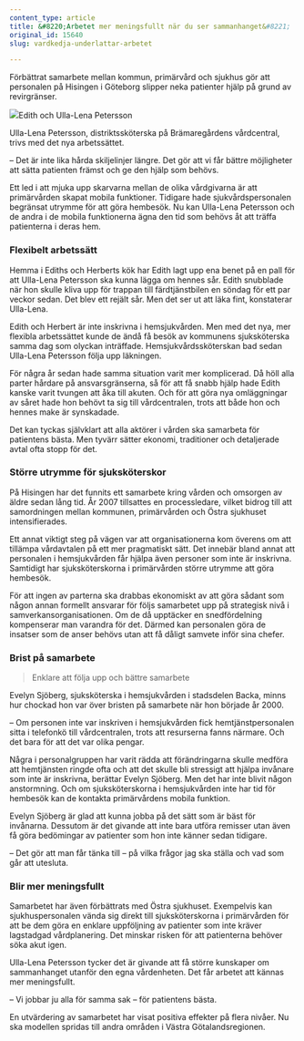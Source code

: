 ```yaml
---
content_type: article
title: &#8220;Arbetet mer meningsfullt när du ser sammanhanget&#8221;
original_id: 15640
slug: vardkedja-underlattar-arbetet

---
```


Förbättrat samarbete mellan kommun, primärvård och sjukhus gör att personalen på Hisingen i Göteborg slipper neka patienter hjälp på grund av revirgränser.

![](https://www.suntarbetsliv.se/wp-content/uploads/2014/03/fatimasbild-1.jpg)Edith och Ulla-Lena Petersson

Ulla-Lena Petersson, distriktssköterska på Brämaregårdens vårdcentral, trivs med det nya arbetssättet.

– Det är inte lika hårda skiljelinjer längre. Det gör att vi får bättre möjligheter att sätta patienten främst och ge den hjälp som behövs.

Ett led i att mjuka upp skarvarna mellan de olika vårdgivarna är att primärvården skapat mobila funktioner. Tidigare hade sjukvårdspersonalen begränsat utrymme för att göra hembesök. Nu kan Ulla-Lena Petersson och de andra i de mobila funktionerna ägna den tid som behövs åt att träffa patienterna i deras hem.

### Flexibelt arbetssätt

Hemma i Ediths och Herberts kök har Edith lagt upp ena benet på en pall för att Ulla-Lena Petersson ska kunna lägga om hennes sår. Edith snubblade när hon skulle kliva upp för trappan till färdtjänstbilen en söndag för ett par veckor sedan. Det blev ett rejält sår. Men det ser ut att läka fint, konstaterar Ulla-Lena.

Edith och Herbert är inte inskrivna i hemsjukvården. Men med det nya, mer flexibla arbetssättet kunde de ändå få besök av kommunens sjuksköterska samma dag som olyckan inträffade. Hemsjukvårdssköterskan bad sedan Ulla-Lena Petersson följa upp läkningen.

För några år sedan hade samma situation varit mer komplicerad. Då höll alla parter hårdare på ansvarsgränserna, så för att få snabb hjälp hade Edith kanske varit tvungen att åka till akuten. Och för att göra nya omläggningar av såret hade hon behövt ta sig till vårdcentralen, trots att både hon och hennes make är synskadade.

Det kan tyckas självklart att alla aktörer i vården ska samarbeta för patientens bästa. Men tyvärr sätter ekonomi, traditioner och detaljerade avtal ofta stopp för det.

### Större utrymme för sjuksköterskor

På Hisingen har det funnits ett samarbete kring vården och omsorgen av äldre sedan lång tid. År 2007 tillsattes en processledare, vilket bidrog till att samordningen mellan kommunen, primärvården och Östra sjukhuset intensifierades.

Ett annat viktigt steg på vägen var att organisationerna kom överens om att tillämpa vårdavtalen på ett mer pragmatiskt sätt. Det innebär bland annat att personalen i hemsjukvården får hjälpa även personer som inte är inskrivna. Samtidigt har sjuksköterskorna i primärvården större utrymme att göra hembesök.

För att ingen av parterna ska drabbas ekonomiskt av att göra sådant som någon annan formellt ansvarar för följs samarbetet upp på strategisk nivå i samverkansorganisationen. Om de då upptäcker en snedfördelning kompenserar man varandra för det. Därmed kan personalen göra de insatser som de anser behövs utan att få dåligt samvete inför sina chefer.

### Brist på samarbete

> Enklare att följa upp och bättre samarbete

Evelyn Sjöberg, sjuksköterska i hemsjukvården i stadsdelen Backa, minns hur chockad hon var över bristen på samarbete när hon började år 2000.

– Om personen inte var inskriven i hemsjukvården fick hemtjänstpersonalen sitta i telefonkö till vårdcentralen, trots att resurserna fanns närmare. Och det bara för att det var olika pengar.

Några i personalgruppen har varit rädda att förändringarna skulle medföra att hemtjänsten ringde ofta och att det skulle bli stressigt att hjälpa invånare som inte är inskrivna, berättar Evelyn Sjöberg. Men det har inte blivit någon anstormning. Och om sjuksköterskorna i hemsjukvården inte har tid för hembesök kan de kontakta primärvårdens mobila funktion.

Evelyn Sjöberg är glad att kunna jobba på det sätt som är bäst för invånarna. Dessutom är det givande att inte bara utföra remisser utan även få göra bedömingar av patienter som hon inte känner sedan tidigare.

– Det gör att man får tänka till – på vilka frågor jag ska ställa och vad som går att utesluta.

### Blir mer meningsfullt

Samarbetet har även förbättrats med Östra sjukhuset. Exempelvis kan sjukhuspersonalen vända sig direkt till sjuksköterskorna i primärvården för att be dem göra en enklare uppföljning av patienter som inte kräver lagstadgad vårdplanering. Det minskar risken för att patienterna behöver söka akut igen.

Ulla-Lena Petersson tycker det är givande att få större kunskaper om sammanhanget utanför den egna vårdenheten. Det får arbetet att kännas mer meningsfullt.

– Vi jobbar ju alla för samma sak – för patientens bästa.

En utvärdering av samarbetet har visat positiva effekter på flera nivåer. Nu ska modellen spridas till andra områden i Västra Götalandsregionen.

